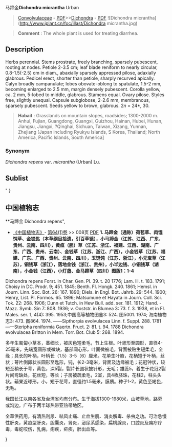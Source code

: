 马蹄金**Dichondra micrantha** Urban

> [Convolvulaceae](http://www.iplant.cn/info/Convolvulaceae?t=foc) - [PDF](http://www.iplant.cn/foc/pdf/Convolvulaceae.pdf)>>[Dichondra](http://www.iplant.cn/info/Dichondra?t=foc) - [PDF](http://www.iplant.cn/foc/pdf/Dichondra.pdf)
![Dichondra micrantha](http://www.iplant.cn/foc/illast/Dichondra micrantha.jpg)


> **Comment** : 
> The whole plant is used for treating diarrhea.

## Description

Herbs perennial. Stems prostrate, freely branching, sparsely pubescent, rooting at nodes. Petiole 2-3.5 cm; leaf blade reniform to nearly circular, 0.8-1.5(-2.5) cm in diam., abaxially sparsely appressed pilose, adaxially glabrous. Pedicel erect, shorter than petiole, sharply recurved apically. Calyx broadly campanulate; lobes obovate-oblong to spatulate, 1.5-2 mm, becoming enlarged to 2.5 mm, margin densely pubescent. Corolla yellow, ca. 2 mm, 5-lobed to middle, glabrous. Stamens equal. Ovary pilose. Styles free, slightly unequal. Capsule subglobose, 2-2.6 mm, membranous, sparsely pubescent. Seeds yellow to brown, glabrous. 2*n* = 24*, 30.


> **Habait** : 
> Grasslands on mountain slopes, roadsides; 1300-2000 m. Anhui, Fujian, Guangdong, Guangxi, Guizhou, Hainan, Hubei, Hunan, Jiangsu, Jiangxi, ?Qinghai, Sichuan, Taiwan, Xizang, Yunnan, Zhejiang [Japan including Ryukyu Islands, S Korea, Thailand; North America, Pacific Islands, South America]

### Synonym
*Dichondra repens* var. *micrantha* (Urban) Lu.


## Sublist
"
}
## 中国植物志

**马蹄金 Dichondra repens",


* [《中国植物志》](http://www.iplant.cn/frps)- [第64(1)卷](http://www.iplant.cn/frps/vol/64(1)) >> 008页 [PDF](http://www.iplant.cn/frps/pdf/64(1)/008.pdf)
**1. 马蹄金（通称）荷苞草、肉馄饨草、金锁匙（本草纲目拾遗，引百草镜），小马蹄金（江苏、江西、广东、贵州、云南、四川），黄疸（胆）草（江苏、浙江、福建、江西、湖南、广东、广西、贵州、云南）、金钱草（江苏、浙江、广西），小金钱草（江苏、福建、广东、广西、贵州、云南、四川），玉馄饨（江苏、浙江），小元宝草（江苏），铜钱草（浙江），落地金钱（浙江、贵州），小半边钱、小铜钱草（湖南），小金钱（江西），小灯盏、金马蹄草（四川）图版1：1-4**

Dichondra repens Forst. in Char. Gen. Pl. 39. t. 20 1776; Lam. Ill. t. 183. 1791; Choisy in DC. Prodr. 9; 451. 1845; Benth. Fl. Hongk. 240. 1861; Hemsl. in Journ. Linn. Soc. Bot. 26: 167. 1890; Diels. in Engl. Bot. Jahrb. 29: 544. 1900; Henry, List. Pl. Formos. 65. 1896; Matsumune et Hayata in Journ. Coll. Sci. Tok. 22: 268. 1906; Dunn et Tutch. in Hew Bull. add. ser. 181. 1912; Hand. -Mazz. Symb. Sin 7: 808. 1936; v. Ooststr. in Blumea 3: 73. f. 3. 1938, et in Fl. Males. ser. 1, 4(4): 395. 1953;中国高等植物图鉴3: 524. 图5001. 1974; 海南植物志3: 473. 图864. 1974. ——Sipthorpia evolvulacea Linn. f. Suppl. 288. 1781——Steripha reniformia Gaertn. Fruct. 2: 81. t. 94. 1788 Dichondra evolvulacea Britton in Mem. Torr. Bot. Club 5: 268. 1894.

多年生匍匐小草本，茎细长，被灰色短柔毛，节上生根。叶肾形至圆形，直径4-25毫米，先端宽圆形或微缺，基部阔心形，叶面微被毛，背面被贴生短柔毛，全缘；具长的叶柄，叶柄长（1.5）3-5（6）厘米。花单生叶腋，花柄短于叶柄，丝状；萼片倒卵状长圆形至匙形，钝，长2-3毫米，背面及边缘被毛；花冠钟状，较短至稍长于萼，黄色，深5裂，裂片长圆状披针形，无毛；雄蕊5，着生于花冠2裂片间弯缺处，花丝短，等长；子房被疏柔毛，2室，具4枚胚珠，花柱2，柱头头状。蒴果近球形，小，短于花萼，直径约1.5毫米，膜质。种子1-2，黄色至褐色，无毛。

我国长江以南各省及台湾省均有分布。生于海拔1300-1980米，山坡草地，路旁或沟边。广布于两半球热带亚热带地区。

全草供药用，有清热利尿、祛风止痛、止血生肌、消炎解毒、杀虫之功。可治急慢性肝炎，黄疸型肝炎，胆囊炎，肾炎，泌尿系感染，扁桃腺炎，口腔炎及痈疔疗毒，毒蛇咬伤，乳痈，痢疾，疟疾，肺出血等。

}